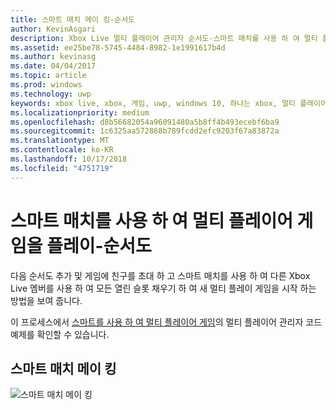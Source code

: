 ```yaml
---
title: 스마트 매치 메이 킹-순서도
author: KevinAsgari
description: Xbox Live 멀티 플레이어 관리자 순서도-스마트 매치를 사용 하 여 멀티 플레이어 게임을 플레이 합니다.
ms.assetid: ee25be78-5745-4484-8982-1e1991617b4d
ms.author: kevinasg
ms.date: 04/04/2017
ms.topic: article
ms.prod: windows
ms.technology: uwp
keywords: xbox live, xbox, 게임, uwp, windows 10, 하나는 xbox, 멀티 플레이어 관리자, 순서도
ms.localizationpriority: medium
ms.openlocfilehash: d8b56682054a96091480a5b8ff4b493ecebf6ba9
ms.sourcegitcommit: 1c6325aa572868b789fcdd2efc9203f67a83872a
ms.translationtype: MT
ms.contentlocale: ko-KR
ms.lasthandoff: 10/17/2018
ms.locfileid: "4751719"
---
```

# <a name="flowchart---play-a-multiplayer-game-by-using-smartmatch-matchmaking"></a>스마트 매치를 사용 하 여 멀티 플레이어 게임을 플레이-순서도

다음 순서도 추가 및 게임에 친구를 초대 하 고 스마트 매치를 사용 하 여 다른 Xbox Live 멤버를 사용 하 여 모든 열린 슬롯 채우기 하 여 새 멀티 플레이 게임을 시작 하는 방법을 보여 줍니다.

이 프로세스에서 [스마트를 사용 하 여 멀티 플레이어 게임](../play-multiplayer-with-matchmaking.md)의 멀티 플레이어 관리자 코드 예제를 확인할 수 있습니다.

## <a name="smartmatch-matchmaking"></a>스마트 매치 메이 킹

![스마트 매치 메이 킹](../../../images/multiplayer/mpm-smartmatch-matchmaking.png)
